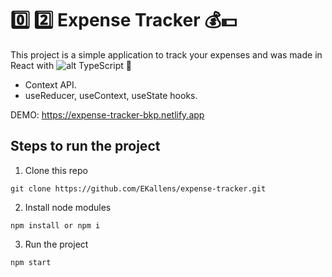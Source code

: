 # :zero: :two: Expense Tracker 💰:dollar:

This project is a simple application to track your expenses and was made in React with ![alt TypeScript](https://img.shields.io/badge/-TypeScript-007ACC?style=flat-square&logo=typescript&logoColor=white "TypeScript") 🚀

- Context API.
- useReducer, useContext, useState hooks.

DEMO: https://expense-tracker-bkp.netlify.app

## Steps to run the project

1. Clone this repo
```
git clone https://github.com/EKallens/expense-tracker.git
```
2. Install node modules
```
npm install or npm i
```
3. Run the project
```
npm start
```
